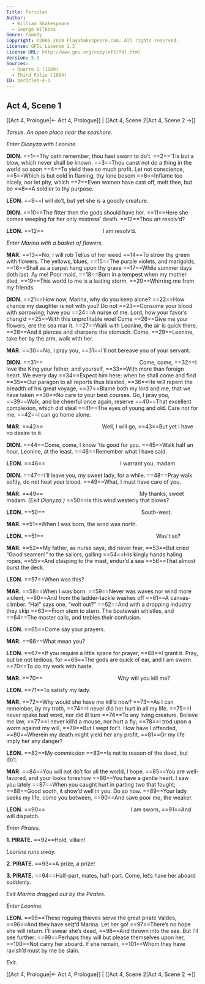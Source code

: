 ```yaml
---
Title: Pericles
Author: 
  - William Shakespeare
  - George Wilkins
Genre: Comedy
Copyright: ©2005-2024 PlayShakespeare.com. All rights reserved.
License: GFDL License 1.3
License URL: http://www.gnu.org/copyleft/fdl.html
Version: 5.3
Sources:
  - Quarto 1 (1609)
  - Third Folio (1664)
ID: pericles-4-1
---
```


## Act 4, Scene 1
[[Act 4, Prologue|← Act 4, Prologue]] | [[Act 4, Scene 2|Act 4, Scene 2 →]]

*Tarsus. An open place near the seashore.*

*Enter Dionyza with Leonine.*

**DION.**
==1==Thy oath remember, thou hast sworn to do’t.
==2==’Tis but a blow, which never shall be known.
==3==Thou canst not do a thing in the world so soon
==4==To yield thee so much profit. Let not conscience,
==5==Which is but cold in flaming, thy lone bosom
==6==Inflame too nicely, nor let pity, which
==7==Even women have cast off, melt thee, but be
==8==A soldier to thy purpose.

**LEON.**
==9==I will do’t, but yet she is a goodly creature.

**DION.**
==10==The fitter then the gods should have her.
==11==Here she comes weeping for her only mistress’ death.
==12==Thou art resolv’d?

**LEON.**
==12==           I am resolv’d.

*Enter Marina with a basket of flowers.*

**MAR.**
==13==No; I will rob Tellus of her weed
==14==To strow thy green with flowers. The yellows, blues,
==15==The purple violets, and marigolds,
==16==Shall as a carpet hang upon thy grave
==17==While summer days doth last. Ay me! Poor maid,
==18==Born in a tempest when my mother died,
==19==This world to me is a lasting storm,
==20==Whirring me from my friends.

**DION.**
==21==How now, Marina, why do you keep alone?
==22==How chance my daughter is not with you? Do not
==23==Consume your blood with sorrowing; have you
==24==A nurse of me. Lord, how your favor’s chang’d
==25==With this unprofitable woe! Come
==26==Give me your flowers, ere the sea mar it.
==27==Walk with Leonine, the air is quick there,
==28==And it pierces and sharpens the stomach. Come,
==29==Leonine, take her by the arm, walk with her.

**MAR.**
==30==No, I pray you,
==31==I’ll not bereave you of your servant.

**DION.**
==31==                  Come, come,
==32==I love the King your father, and yourself,
==33==With more than foreign heart. We every day
==34==Expect him here: when he shall come and find
==35==Our paragon to all reports thus blasted,
==36==He will repent the breadth of his great voyage,
==37==Blame both my lord and me, that we have taken
==38==No care to your best courses. Go, I pray you,
==39==Walk, and be cheerful once again, reserve
==40==That excellent complexion, which did steal
==41==The eyes of young and old. Care not for me,
==42==I can go home alone.

**MAR.**
==42==           Well, I will go,
==43==But yet I have no desire to it.

**DION.**
==44==Come, come, I know ’tis good for you.
==45==Walk half an hour, Leonine, at the least.
==46==Remember what I have said.

**LEON.**
==46==              I warrant you, madam.

**DION.**
==47==I’ll leave you, my sweet lady, for a while.
==48==Pray walk softly, do not heat your blood.
==49==What, I must have care of you.

**MAR.**
==49==                  My thanks, sweet madam.
*(Exit Dionyza.)*
==50==Is this wind westerly that blows?

**LEON.**
==50==                  South-west.

**MAR.**
==51==When I was born, the wind was north.

**LEON.**
==51==                     Was’t so?

**MAR.**
==52==My father, as nurse says, did never fear,
==53==But cried “Good seamen!” to the sailors, galling
==54==His kingly hands haling ropes,
==55==And clasping to the mast, endur’d a sea
==56==That almost burst the deck.

**LEON.**
==57==When was this?

**MAR.**
==58==When I was born.
==59==Never was waves nor wind more violent,
==60==And from the ladder-tackle washes off
==61==A canvas-climber. “Ha!” says one, “wolt out?”
==62==And with a dropping industry they skip
==63==From stem to stern. The boatswain whistles, and
==64==The master calls, and trebles their confusion.

**LEON.**
==65==Come say your prayers.

**MAR.**
==66==What mean you?

**LEON.**
==67==If you require a little space for prayer,
==68==I grant it. Pray, but be not tedious, for
==69==The gods are quick of ear, and I am sworn
==70==To do my work with haste.

**MAR.**
==70==              Why will you kill me?

**LEON.**
==71==To satisfy my lady.

**MAR.**
==72==Why would she have me kill’d now?
==73==As I can remember, by my troth,
==74==I never did her hurt in all my life.
==75==I never spake bad word, nor did ill turn
==76==To any living creature. Believe me law,
==77==I never kill’d a mouse, nor hurt a fly;
==78==I trod upon a worm against my will,
==79==But I wept for’t. How have I offended,
==80==Wherein my death might yield her any profit,
==81==Or my life imply her any danger?

**LEON.**
==82==My commission
==83==Is not to reason of the deed, but do’t.

**MAR.**
==84==You will not do’t for all the world, I hope.
==85==You are well-favored, and your looks foreshow
==86==You have a gentle heart. I saw you lately
==87==When you caught hurt in parting two that fought;
==88==Good sooth, it show’d well in you. Do so now.
==89==Your lady seeks my life, come you between,
==90==And save poor me, the weaker.

**LEON.**
==90==                I am sworn,
==91==And will dispatch.

*Enter Pirates.*

**1. PIRATE.**
==92==Hold, villain!

*Leonine runs away.*

**2. PIRATE.**
==93==A prize, a prize!

**3. PIRATE.**
==94==Half-part, mates, half-part. Come, let’s have her aboard suddenly.

*Exit Marina dragged out by the Pirates.*

*Enter Leonine.*

**LEON.**
==95==These roguing thieves serve the great pirate Valdes,
==96==And they have seiz’d Marina. Let her go!
==97==There’s no hope she will return. I’ll swear she’s dead,
==98==And thrown into the sea. But I’ll see further:
==99==Perhaps they will but please themselves upon her,
==100==Not carry her aboard. If she remain,
==101==Whom they have ravish’d must by me be slain.

*Exit.*

[[Act 4, Prologue|← Act 4, Prologue]] | [[Act 4, Scene 2|Act 4, Scene 2 →]]
